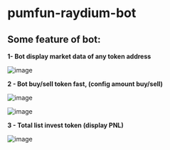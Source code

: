 # pumfun-raydium-bot
## Some feature of bot:


**1- Bot display market data of any token address**

![image](https://github.com/user-attachments/assets/20a7a777-47f1-4da7-b793-5ae2219ceb9d)

**2 - Bot buy/sell token fast, (config amount buy/sell)**

![image](https://github.com/user-attachments/assets/520ff1f9-5c6d-45df-be38-700632b5da89)

![image](https://github.com/user-attachments/assets/d982443c-9949-4ed9-a9fa-434bc22b7c79)

**3 - Total list invest token (display PNL)**

![image](https://github.com/user-attachments/assets/4bd50bc4-ee32-42d9-934e-21a8b48200a1)
